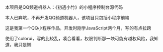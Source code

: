 本项目是QQ频道机器人：《初遇小竹》的小程序控制台源代码

本人已弃坑，不再开发QQ频道机器人，该项目只包括小程序前端

这是我第一个QQ小程序作品，开发时刚学JavaScript两个月，写的有点拉跨

使用了colorui，写的比较乱，凑合看看，权限判断那一块可能有越权风险，我知道，我只是懒
